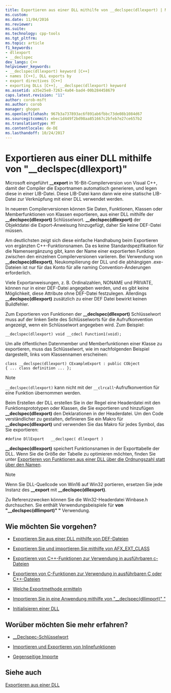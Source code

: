 ```yaml
---
title: Exportieren aus einer DLL mithilfe von __declspec(dllexport) | Microsoft Docs
ms.custom: 
ms.date: 11/04/2016
ms.reviewer: 
ms.suite: 
ms.technology: cpp-tools
ms.tgt_pltfrm: 
ms.topic: article
f1_keywords:
- dllexport
- __declspec
dev_langs: C++
helpviewer_keywords:
- __declspec(dllexport) keyword [C++]
- names [C++], DLL exports by
- export directives [C++]
- exporting DLLs [C++], __declspec(dllexport) keyword
ms.assetid: a35e25e8-7263-4a04-bad4-00b284458679
caps.latest.revision: "11"
author: corob-msft
ms.author: corob
manager: ghogen
ms.openlocfilehash: 967b3a737893ac6f891ab6fbbc73de08b1084d67
ms.sourcegitcommit: ebec1d449f2bd98aa851667c2bfeb7e27ce657b2
ms.translationtype: MT
ms.contentlocale: de-DE
ms.lasthandoff: 10/24/2017
---
```

# <a name="exporting-from-a-dll-using-declspecdllexport"></a>Exportieren aus einer DLL mithilfe von "__declspec(dllexport)"
Microsoft eingeführt **__export** in 16-Bit-Compilerversion von Visual C++, damit der Compiler die Exportnamen automatisch generieren, und legen diese in einer LIB-Datei. Diese LIB-Datei kann dann wie eine statische LIB-Datei zur Verknüpfung mit einer DLL verwendet werden.  
  
 In neueren Compilerversionen können Sie Daten, Funktionen, Klassen oder Memberfunktionen von Klassen exportieren, aus einer DLL mithilfe der **__declspec(dllexport)** Schlüsselwort. **__declspec(dllexport)** der Objektdatei die Export-Anweisung hinzugefügt, daher Sie keine DEF-Datei müssen.  
  
 Am deutlichsten zeigt sich diese einfache Handhabung beim Exportieren von ergänzten C++-Funktionsnamen. Da es keine Standardspezifikation für die Namensergänzung gibt, kann der Name einer exportierten Funktion zwischen den einzelnen Compilerversionen variieren. Bei Verwendung von **__declspec(dllexport)**, Neukompilierung der DLL und die abhängigen .exe-Dateien ist nur für das Konto für alle naming Convention-Änderungen erforderlich.  
  
 Viele Exportanweisungen, z. B. Ordinalzahlen, NONAME und PRIVATE, können nur in einer DEF-Datei angegeben werden, und es gibt keine Möglichkeit, diese Attribute ohne DEF-Datei festzulegen. Allerdings **__declspec(dllexport)** zusätzlich zu einer DEF Datei bewirkt keinen Buildfehler.  
  
 Zum Exportieren von Funktionen der **__declspec(dllexport)** Schlüsselwort muss auf der linken Seite des Schlüsselworts für die Aufrufkonvention angezeigt, wenn ein Schlüsselwort angegeben wird. Zum Beispiel:  
  
```  
__declspec(dllexport) void __cdecl Function1(void);  
```  
  
 Um alle öffentlichen Datenmember und Memberfunktionen einer Klasse zu exportieren, muss das Schlüsselwort, wie im nachfolgenden Beispiel dargestellt, links vom Klassennamen erscheinen:  
  
```  
class __declspec(dllexport) CExampleExport : public CObject  
{ ... class definition ... };  
```  
  
> [!NOTE]
>  `__declspec(dllexport)` kann nicht mit der `__clrcall`-Aufrufkonvention für eine Funktion übernommen werden.  
  
 Beim Erstellen der DLL erstellen Sie in der Regel eine Headerdatei mit den Funktionsprototypen oder Klassen, die Sie exportieren und hinzufügen **__declspec(dllexport)** den Deklarationen in der Headerdatei. Um den Code verständlicher zu gestalten, definieren Sie ein Makro für **__declspec(dllexport)** und verwenden Sie das Makro für jedes Symbol, das Sie exportieren:  
  
```  
#define DllExport   __declspec( dllexport )   
```  
  
 **__declspec(dllexport)** speichert Funktionsnamen in der Exporttabelle der DLL. Wenn Sie die Größe der Tabelle zu optimieren möchten, finden Sie unter [Exportieren von Funktionen aus einer DLL über die Ordnungszahl statt über den Namen](../build/exporting-functions-from-a-dll-by-ordinal-rather-than-by-name.md).  
  
> [!NOTE]
>  Wenn Sie DLL-Quellcode von Win16 auf Win32 portieren, ersetzen Sie jede Instanz des **__export** mit **__declspec(dllexport)**.  
  
 Zu Referenzzwecken können Sie die Win32-Headerdatei Winbase.h durchsuchen. Sie enthält Verwendungsbeispiele für **von "__declspec(dllimport)" "** Verwendung.  
  
## <a name="what-do-you-want-to-do"></a>Wie möchten Sie vorgehen?  
  
-   [Exportieren Sie aus einer DLL mithilfe von DEF-Dateien](../build/exporting-from-a-dll-using-def-files.md)  
  
-   [Exportieren Sie und importieren Sie mithilfe von AFX_EXT_CLASS](../build/exporting-and-importing-using-afx-ext-class.md)  
  
-   [Exportieren von C++-Funktionen zur Verwendung in ausführbaren c-Dateien](../build/exporting-cpp-functions-for-use-in-c-language-executables.md)  
  
-   [Exportieren von C-Funktionen zur Verwendung in ausführbaren C oder C++-Dateien](../build/exporting-c-functions-for-use-in-c-or-cpp-language-executables.md)  
  
-   [Welche Exportmethode ermitteln](../build/determining-which-exporting-method-to-use.md)  
  
-   [Importieren Sie in eine Anwendung mithilfe von "__declspec(dllimport)" "](../build/importing-into-an-application-using-declspec-dllimport.md)  
  
-   [Initialisieren einer DLL](../build/run-time-library-behavior.md#initializing-a-dll)  
  
## <a name="what-do-you-want-to-know-more-about"></a>Worüber möchten Sie mehr erfahren?  
  
-   [__Declspec-Schlüsselwort](../cpp/declspec.md)  
  
-   [Importieren und Exportieren von Inlinefunktionen](../build/importing-and-exporting-inline-functions.md)  
  
-   [Gegenseitige Importe](../build/mutual-imports.md)  
  
## <a name="see-also"></a>Siehe auch  
 [Exportieren aus einer DLL](../build/exporting-from-a-dll.md)